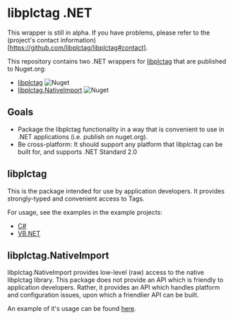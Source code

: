 ﻿# libplctag .NET

This wrapper is still in alpha. If you have problems, please refer to the (project's contact information)[https://github.com/libplctag/libplctag#contact].

This repository contains two .NET wrappers for [libplctag](https://github.com/libplctag/libplctag) that are published to Nuget.org:
* [libplctag](https://www.nuget.org/packages/libplctag/) ![Nuget](https://img.shields.io/nuget/dt/libplctag)
* [libplctag.NativeImport](https://www.nuget.org/packages/libplctag.NativeImport/) ![Nuget](https://img.shields.io/nuget/dt/libplctag.NativeImport)

## Goals

* Package the libplctag functionality in a way that is convenient to use in .NET applications (i.e. publish on nuget.org).
* Be cross-platform: It should support any platform that libplctag can be built for, and supports .NET Standard 2.0

## libplctag

This is the package intended for use by application developers. It provides strongly-typed and convenient access to Tags.

For usage, see the examples in the example projects:

* [C#](https://github.com/libplctag/libplctag.NET/tree/master/src/Examples/CSharp%20DotNetCore)
* [VB.NET](https://github.com/libplctag/libplctag.NET/blob/master/src/Examples/VB.NET%20DotNetCore/Program.vb)


## libplctag.NativeImport

libplctag.NativeImport provides low-level (raw) access to the native libplctag library. This package does not provide an API which is friendly to application developers. Rather, it provides an API which handles platform and configuration issues, upon which a friendlier API can be built.

An example of it's usage can be found [here](https://github.com/libplctag/libplctag.NET/blob/master/src/Examples/CSharp%20DotNetCore/NativeImportExample.cs).
